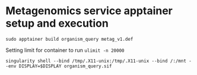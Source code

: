 # Metagenomics service apptainer setup and execution 
```sudo apptainer build organism_query metag_v1.def```

Setting limit for container to run
```ulimit -n 20000```


```singularity shell --bind /tmp/.X11-unix:/tmp/.X11-unix --bind /:/mnt --env DISPLAY=$DISPLAY organism_query.sif```